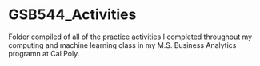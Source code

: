 # GSB544_Activities
 Folder compiled of all of the practice activities I completed throughout my computing and machine learning class in my M.S. Business Analytics programn at Cal Poly.
